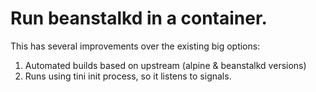 # Run beanstalkd in a container.

This has several improvements over the existing big options:
1. Automated builds based on upstream (alpine & beanstalkd versions)
2. Runs using tini init process, so it listens to signals.
